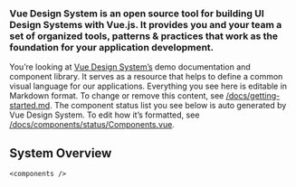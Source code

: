 ### Vue Design System is an open source tool for building UI Design Systems with Vue.js. It provides you and your team a set of organized tools, patterns & practices that work as the foundation for your application development.

You’re looking at [Vue Design System’s](https://vueds.com/) demo documentation and component library. It serves as a resource that helps to define a common visual language for our applications. Everything you see here is editable in Markdown format. To change or remove this content, see [/docs/getting-started.md](https://github.com/owncloud/owncloud-design-system/blob/master/docs/getting-started.md). The component status list you see below is auto generated by Vue Design System. To edit how it’s formatted, see [/docs/components/status/Components.vue](https://github.com/owncloud/owncloud-design-system/blob/master/docs/components/status/Components.vue).

## System Overview

```
<components />
```
